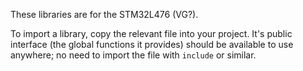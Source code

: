 These libraries are for the STM32L476 (VG?).

To import a library, copy the relevant file into your project. It's public interface (the global functions it provides) should be available to use anywhere; no need to import the file with `include` or similar.